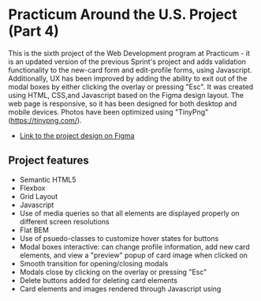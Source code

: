 # Practicum Around the U.S. Project (Part 4)

This is the sixth project of the Web Development program at Practicum - it is an updated version of the previous Sprint's project and adds validation functionality to the new-card form and edit-profile forms, using Javascript. Additionally, UX has been improved by adding the ability to exit out of the modal boxes by either clicking the overlay or pressing "Esc". It was created using HTML, CSS,and Javascript based on the Figma design layout. The web page is responsive, so it has been designed for both desktop and mobile devices. Photos have been optimized using "TinyPng" (https://tinypng.com/).

- [Link to the project design on Figma](https://www.figma.com/file/ii4xxsJ0ghevUOcssTlHZv/Sprint-3%3A-Around-the-US?node-id=0%3A1)

## Project features

- Semantic HTML5
- Flexbox
- Grid Layout
- Javascript
- Use of media queries so that all elements are displayed properly on different screen resolutions
- Flat BEM
- Use of psuedo-classes to customize hover states for buttons
- Modal boxes interactive: can change profile information, add new card elements, and view a "preview" popup of card image when clicked on
- Smooth transition for opening/closing modals
- Modals close by clicking on the overlay or pressing "Esc"
- Delete buttons added for deleting card elements
- Card elements and images rendered through Javascript using <template> element
- Forms validated using Javascript
- Javascript code is organized into modules and accessed using import/export

## Plan on improving the project

- Develop back-end for storing images and information for when page is reloaded

# GitHub Page

- [link to github page]: (https://toriroe.github.io/se_project_aroundtheus)
